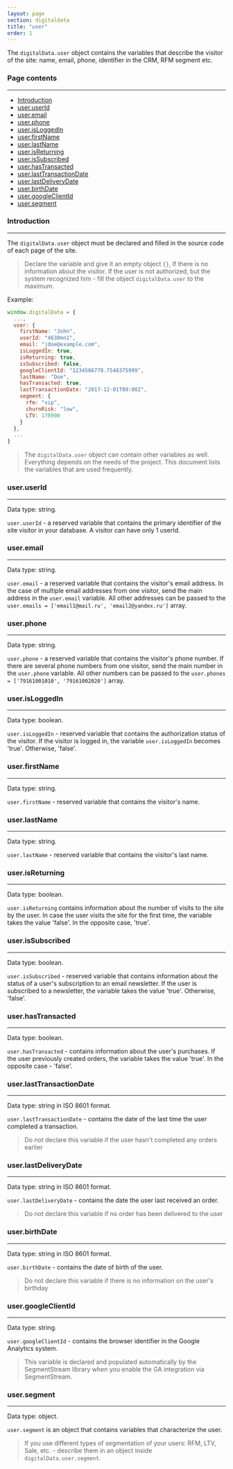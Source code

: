 ```yaml
---
layout: page
section: digitaldata
title: "user"
order: 1
---
```


The `digitalData.user` object contains the variables that describe the visitor of the site: name, email, phone, identifier in the CRM, RFM segment etc.

### Page contents
------
<ul class="page-navigation">
  <li><a href="#introduction">Introduction</a></li>
  <li><a href="#user.userId">user.userId</a></li>
  <li><a href="#user.email">user.email</a></li>
  <li><a href="#user.phone">user.phone</a></li>
  <li><a href="#user.isLoggedIn">user.isLoggedIn</a></li>
  <li><a href="#user.firstName">user.firstName</a></li>
  <li><a href="#user.lastName">user.lastName</a></li>
  <li><a href="#user.isReturning">user.isReturning</a></li>
  <li><a href="#user.isSubscribed">user.isSubscribed</a></li>
  <li><a href="#user.hasTransacted">user.hasTransacted</a></li>
  <li><a href="#user.lastTransactionDate">user.lastTransactionDate</a></li>
  <li><a href="#user.lastDeliveryDate">user.lastDeliveryDate</a></li>
  <li><a href="#user.birthDate">user.birthDate</a></li>
  <li><a href="#user.googleClientId">user.googleClientId</a></li>
  <li><a href="#user.segment">user.segment</a></li>
</ul>


### <a name="introduction"></a>Introduction
------
The `digitalData.user` object must be declared and filled in the source code of each page of the site.

> Declare the variable and give it an empty object `{}`, If there is no information about the visitor. If the user is not authorized, but the system recognized him - fill the object `digitalData.user` to the maximum.

Example:
```javascript
window.digitalData = {
  ...,
  user: {
    firstName: "John",
    userId: "4638mn1",
    email: "jdoe@example.com",
    isLoggedIn: true,
    isReturning: true,
    isSubscribed: false,
    googleClientId: "1234566778.7548375999",
    lastName: "Doe",
    hasTransacted: true,
    lastTransactionDate: "2017-12-01T09:00Z",
    segment: {
      rfm: "vip",
      churnRisk: "low",
      LTV: 178990
    }
  },
  ...
}
```

> The `digitalData.user` object can contain other variables as well. Everything depends on the needs of the project. This document lists the variables that are used frequently.

### <a name="user.userId"></a>user.userId
------
Data type: string.

`user.userId` - a reserved variable that contains the primary identifier of the site visitor in your database. A visitor can have only 1 userId.

### <a name="user.email"></a>user.email
------
Data type: string.

`user.email` - a reserved variable that contains the visitor's email address. In the case of multiple email addresses from one visitor, send the main address in the `user.email` variable. All other addresses can be passed to the `user.emails = ['email1@mail.ru', 'email2@yandex.ru']` array.

### <a name="user.phone"></a>user.phone
------
Data type: string.

`user.phone` - a reserved variable that contains the visitor's phone number. If there are several phone numbers from one visitor, send the main number in the `user.phone` variable. All other numbers can be passed to the `user.phones = ['79161001010', '79161002020']` array.

### <a name="user.isLoggedIn"></a>user.isLoggedIn
------
Data type: boolean.

`user.isLoggedIn` - reserved variable that contains the authorization status of the visitor. If the visitor is logged in, the variable `user.isLoggedIn` becomes 'true'. Otherwise, 'false'.

### <a name="user.firstName"></a>user.firstName
------
Data type: string.

`user.firstName` - reserved variable that contains the visitor's name.

### <a name="user.lastName"></a>user.lastName
------
Data type: string.

`user.lastName` - reserved variable that contains the visitor's last name.

### <a name="user.isReturning"></a>user.isReturning
------
Data type: boolean.

`user.isReturning` contains information about the number of visits to the site by the user. In case the user visits the site for the first time, the variable takes the value 'false'. In the opposite case, 'true'.

### <a name="user.isSubscribed"></a>user.isSubscribed
------
Data type: boolean.

`user.isSubscribed` - reserved variable that contains information about the status of a user's subscription to an email newsletter. If the user is subscribed to a newsletter, the variable takes the value 'true'. Otherwise, 'false'.

### <a name="user.hasTransacted"></a>user.hasTransacted
------
Data type: boolean.

`user.hasTransacted` - contains information about the user's purchases. If the user previously created orders, the variable takes the value 'true'. In the opposite case - 'false'.

### <a name="user.lastTransactionDate"></a>user.lastTransactionDate
------
Data type: string in ISO 8601 format.

`user.lastTransactionDate` - contains the date of the last time the user completed a transaction.
>Do not declare this variable if the user hasn't completed any orders earlier

### <a name="user.lastDeliveryDate"></a>user.lastDeliveryDate
------
Data type: string in ISO 8601 format.

`user.lastDeliveryDate` - contains the date the user last received an order.
>Do not declare this variable if no order has been delivered to the user

### <a name="user.birthDate"></a>user.birthDate
------
Data type: string in ISO 8601 format.

`user.birthDate` - contains the date of birth of the user.
>Do not declare this variable if there is no information on the user's birthday

### <a name="user.googleClientId"></a>user.googleClientId
------
Data type: string.

`user.googleClientId` - contains the browser identifier in the Google Analytics system.
>This variable is declared and populated automatically by the SegmentStream library when you enable the GA integration via SegmentStream.

### <a name="user.segment"></a>user.segment
------
Data type: object.

`user.segment` is an object that contains variables that characterize the user.
>If you use different types of segmentation of your users: RFM, LTV, Sale, etc. - describe them in an object inside `digitalData.user.segment`.
